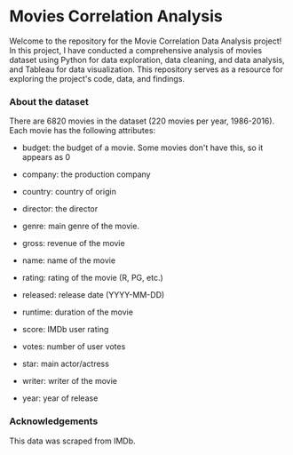 # Movies Correlation Analysis
Welcome to the repository for the Movie Correlation Data Analysis project! 
In this project, I have conducted a comprehensive analysis of movies dataset using Python for data exploration, data cleaning, and data analysis, and Tableau for data visualization. 
This repository serves as a resource for exploring the project's code, data, and findings.

### About the dataset
There are 6820 movies in the dataset (220 movies per year, 1986-2016). Each movie has the following attributes:
- budget: the budget of a movie. Some movies don't have this, so it appears as 0
- company: the production company
- country: country of origin
- director: the director
- genre: main genre of the movie.
- gross: revenue of the movie
- name: name of the movie
- rating: rating of the movie (R, PG, etc.)
- released: release date (YYYY-MM-DD)
- runtime: duration of the movie
- score: IMDb user rating
- votes: number of user votes
- star: main actor/actress
- writer: writer of the movie

- year: year of release

### Acknowledgements
This data was scraped from IMDb.
